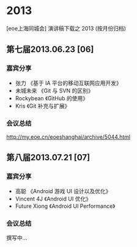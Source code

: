 2013
====

[eoe上海同城会] 演讲稿下载之 2013 (按月份归档)

## 第七届2013.06.23 [06]

### 嘉宾分享

- 张力 《基于 IA 平台的移动互联网应用开发》  
- 未城未来 《Git 与 SVN 的区别》
- Rockybean 《GitHub 的使用》
- Kris 《Git 补充与扩展》

### 会议总结

<http://my.eoe.cn/eoeshanghai/archive/5044.html>

## 第八届2013.07.21 [07]

### 嘉宾分享

- 高聪 《Android 游戏 UI 设计以及优化》  
- Vincent 4J 《Android UI 优化》
- Future Xiong 《Android UI Performance》

### 会议总结

撰写中...